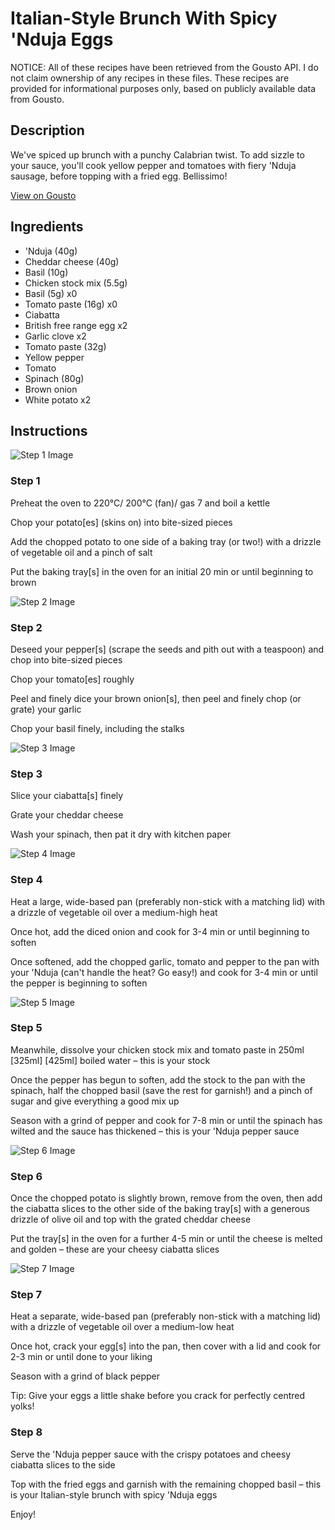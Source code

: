 # Italian-Style Brunch With Spicy 'Nduja Eggs 

NOTICE: All of these recipes have been retrieved from the Gousto API. I do not claim ownership of any recipes in these files. These recipes are provided for informational purposes only, based on publicly available data from Gousto.

## Description

We've spiced up brunch with a punchy Calabrian twist. To add sizzle to your sauce, you'll cook yellow pepper and tomatoes with fiery 'Nduja sausage, before topping with a fried egg. Bellissimo!

[View on Gousto](https://www.gousto.co.uk/recipes/cookbook/italian-style-brunch-with-saucy-nduja-eggs)

## Ingredients

-  'Nduja (40g)
- Cheddar cheese (40g)
- Basil (10g)
- Chicken stock mix (5.5g)
- Basil (5g) x0
- Tomato paste (16g) x0
- Ciabatta
- British free range egg x2
- Garlic clove x2
- Tomato paste (32g)
- Yellow pepper
- Tomato
- Spinach (80g)
- Brown onion
- White potato x2

## Instructions

![Step 1 Image](https://production-media.gousto.co.uk/cms/recipe-step-image/step-1-1643201855356-x200.jpg)

### Step 1

Preheat the oven to 220°C/ 200°C (fan)/ gas 7 and boil a kettle

Chop your potato[es] (skins on) into bite-sized pieces

Add the chopped potato to one side of a baking tray (or two!) with a drizzle of vegetable oil and a pinch of salt

Put the baking tray[s] in the oven for an initial 20 min or until beginning to brown

![Step 2 Image](https://production-media.gousto.co.uk/cms/recipe-step-image/step-2-1643201863326-x200.jpg)

### Step 2

Deseed your pepper[s] (scrape the seeds and pith out with a teaspoon) and chop into bite-sized pieces

Chop your tomato[es] roughly

Peel and finely dice your brown onion[s], then peel and finely chop (or grate) your garlic

Chop your basil finely, including the stalks

![Step 3 Image](https://production-media.gousto.co.uk/cms/recipe-step-image/step-3-1-1643201866817-x200.jpg)

### Step 3

Slice your ciabatta[s] finely

Grate your cheddar cheese

Wash your spinach, then pat it dry with kitchen paper

![Step 4 Image](https://production-media.gousto.co.uk/cms/recipe-step-image/step-4-1643201870885-x200.jpg)

### Step 4

Heat a large, wide-based pan (preferably non-stick with a matching lid) with a drizzle of vegetable oil over a medium-high heat

Once hot, add the diced onion and cook for 3-4 min or until beginning to soften

Once softened, add the chopped garlic, tomato and pepper to the pan with your 'Nduja (can't handle the heat? Go easy!) and cook for 3-4 min or until the pepper is beginning to soften

![Step 5 Image](https://production-media.gousto.co.uk/cms/recipe-step-image/step-5-1643201874534-x200.jpg)

### Step 5

Meanwhile, dissolve your chicken stock mix and tomato paste in 250ml <span class="text-purple">[325ml]</span> <span class="text-danger">[425ml]</span> boiled water – this is your stock

Once the pepper has begun to soften, add the stock to the pan with the spinach, half the chopped basil (save the rest for garnish!) and a pinch of sugar and give everything a good mix up

Season with a grind of pepper and cook for 7-8 min or until the spinach has wilted and the sauce has thickened – this is your 'Nduja pepper sauce

![Step 6 Image](https://production-media.gousto.co.uk/cms/recipe-step-image/step-6-1643201879664-x200.jpg)

### Step 6

Once the chopped potato is slightly brown, remove from the oven, then add the ciabatta slices to the other side of the baking tray[s] with a generous drizzle of olive oil and top with the grated cheddar cheese

Put the tray[s] in the oven for a further 4-5 min or until the cheese is melted and golden – these are your cheesy ciabatta slices

![Step 7 Image](https://production-media.gousto.co.uk/cms/recipe-step-image/step-7-1643201883281-x200.jpg)

### Step 7

Heat a separate, wide-based pan (preferably non-stick with a matching lid) with a drizzle of vegetable oil over a medium-low heat

Once hot, crack your egg[s] into the pan, then cover with a lid and cook for 2-3 min or until done to your liking

Season with a grind of black pepper

Tip: Give your eggs a little shake before you crack for perfectly centred yolks!

### Step 8

Serve the 'Nduja pepper sauce with the crispy potatoes and cheesy ciabatta slices to the side

Top with the fried eggs and garnish with the remaining chopped basil – this is your Italian-style brunch with spicy 'Nduja eggs

Enjoy!

